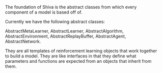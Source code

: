 The foundation of Shiva is the abstract classes from which every component of a model is based off of.

Currently we have the following abstract classes:

AbstractMetaLearner, AbstractLearner, AbstractAlgorithm, AbstractEnvironment, AbstractReplayBuffer, AbstractAgent, AbstractNetwork.

They are all templates of reinforcement learning objects that work together to build a model. They are like interfaces in that they define what parameters and functions are expected from an objects that inherit from them. 
